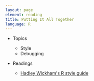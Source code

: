 ```yaml
---
layout: page
element: reading
title: Putting It All Together
language: R
---
```


* Topics

  * Style
  * Debugging

* Readings

  * [Hadley Wickham's R style guide](http://r-pkgs.had.co.nz/style.html)